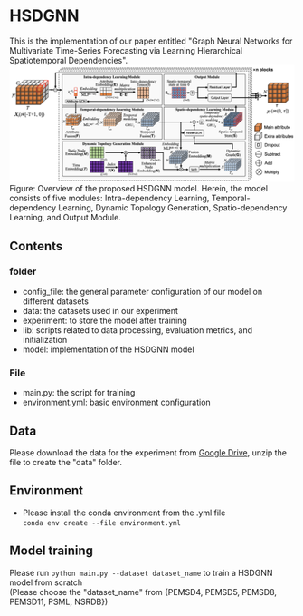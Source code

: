# HSDGNN
This is the implementation of our paper entitled "Graph Neural Networks for Multivariate Time-Series Forecasting via Learning Hierarchical Spatiotemporal Dependencies".  <br>
![image text](https://github.com/zhourongleiden/HSDGNN/blob/main/Framework.png)  <br>
Figure: Overview of the proposed HSDGNN model. Herein, the model consists of five modules: Intra-dependency Learning, Temporal-dependency Learning, Dynamic Topology Generation, Spatio-dependency Learning, and Output Module.
## Contents
### folder
* config_file: the general parameter configuration of our model on different datasets <br>  
* data: the datasets used in our experiment <br>
* experiment: to store the model after training <br>
* lib: scripts related to data processing, evaluation metrics, and initialization <br>
* model: implementation of the HSDGNN model <br>
### File
* main.py: the script for training <br>
* environment.yml: basic environment configuration
## Data
Please download the data for the experiment from [Google Drive](https://drive.google.com/file/d/1p_b8y9Cl2v-hZYPTqVmV9YvTq9YqvYe1/view?usp=share_link), 
unzip the file to create the "data" folder.
## Environment
* Please install the conda environment from the .yml file  
`conda env create --file environment.yml`
## Model training
Please run `python main.py --dataset dataset_name` to train a HSDGNN model from scratch <br>
(Please choose the "dataset_name" from {PEMSD4, PEMSD5, PEMSD8, PEMSD11, PSML, NSRDB})

